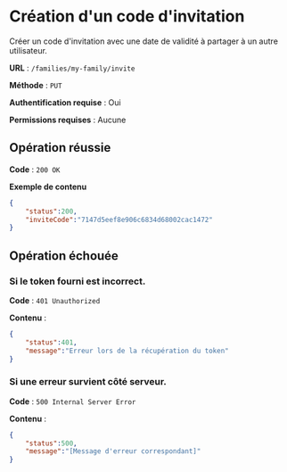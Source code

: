 # Création d'un code d'invitation

Créer un code d'invitation avec une date de validité à partager à un autre utilisateur.

**URL** : `/families/my-family/invite`

**Méthode** : `PUT`

**Authentification requise** : Oui

**Permissions requises** : Aucune

## Opération réussie

**Code** : `200 OK`

**Exemple de contenu**

```json
{
	"status":200,
	"inviteCode":"7147d5eef8e906c6834d68002cac1472"
}
```

## Opération échouée
### Si le token fourni est incorrect.

**Code** : `401 Unauthorized`

**Contenu** :

```json
{
    "status":401,
    "message":"Erreur lors de la récupération du token"
}
```

### Si une erreur survient côté serveur.

**Code** : `500 Internal Server Error`

**Contenu** :

```json
{
    "status":500,
    "message":"[Message d'erreur correspondant]"
}
```